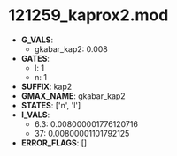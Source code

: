 # 121259_kaprox2.mod

- **G_VALS**:
  - gkabar_kap2: 0.008
- **GATES**:
  - l: 1
  - n: 1
- **SUFFIX**: kap2
- **GMAX_NAME**: gkabar_kap2
- **STATES**: ['n', 'l']
- **I_VALS**:
  - 6.3: 0.008000001776120716
  - 37: 0.00800001101792125
- **ERROR_FLAGS**: []
